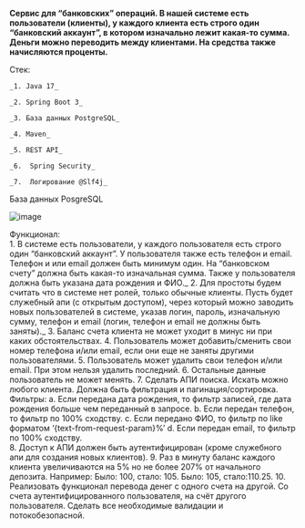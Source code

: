 **Сервис для “банковских” операций. В нашей системе есть пользователи (клиенты), у каждого клиента есть строго один “банковский аккаунт”, в котором изначально лежит какая-то сумма. Деньги можно переводить между клиентами. На средства также начисляются проценты.**

Стек:

    _1.	Java 17_
    
    _2.	Spring Boot 3_
    
    _3.	База данных PostgreSQL_
    
    _4.	Maven_
    
    _5.	REST API_
    
    _6.  Spring Security_
    
    _7.  Логирование @Slf4j_

База данных PosgreSQL


![image](https://github.com/RifatSuleymanov/BankApplication/assets/117975440/3f0c393a-d3ef-41c1-9d2d-5732ad9ba59a)

Функционал:    
    1.	В системе есть пользователи, у каждого пользователя есть строго один “банковский аккаунт”. У пользователя также есть телефон и email. Телефон и или email должен быть минимум один.
    На “банковском счету” должна быть какая-то изначальная сумма. Также у пользователя должна быть указана дата рождения и ФИО._
    2.	Для простоты будем считать что в системе нет ролей, только обычные клиенты. 
    Пусть будет служебный апи (с открытым доступом), через который можно заводить новых пользователей в системе, указав логин, пароль, изначальную сумму, телефон и email (логин, телефон и email не должны быть заняты)._
    3.	Баланс счета клиента не может уходит в минус ни при каких обстоятельствах.
    4.	Пользователь может добавить/сменить свои номер телефона и/или email, если они еще не заняты другими пользователями.
    5.	Пользователь может удалить свои телефон и/или email. При этом нельзя удалить последний.
    6.	Остальные данные пользователь не может менять.
    7.	Сделать АПИ поиска. Искать можно любого клиента. Должна быть фильтрация и пагинация/сортировка. Фильтры:
            a.	Если передана дата рождения, то фильтр записей, где дата рождения больше чем переданный в запросе.
            b.	Если передан телефон, то фильтр по 100% сходству.
            c.	Если передано ФИО, то фильтр по like форматом ‘{text-from-request-param}%’
            d.	Если передан email, то фильтр по 100% сходству.    
    8.	Доступ к АПИ должен быть аутентифицирован (кроме служебного апи для создания новых клиентов).
    9.	Раз в минуту баланс каждого клиента увеличиваются на 5% но не более 207% от начального депозита.
        Например:
            Было: 100, стало: 105.
            Было: 105, стало:110.25.
    10.	Реализовать функционал перевода денег с одного счета на другой. Со счета аутентифицированного пользователя, на счёт другого пользователя. 
    Сделать все необходимые валидации и потокобезопасной.


